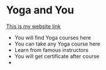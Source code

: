 # Yoga and You
[This is my website link](myLib/README.md)

- You will find Yoga courses here
- You can take any Yoga course here 
- Learn from famous instructors
- You will get certificate after course 
- 